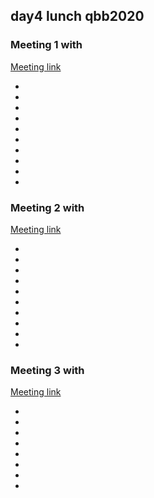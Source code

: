 ## day4 lunch qbb2020

### Meeting 1 with
[Meeting link]()

*
*
*
*
*
*
*
*
*
*

### Meeting 2 with
[Meeting link]()

*
*
*
*
*
*
*
*
*
*

### Meeting 3 with
[Meeting link]()

*
*
*
*
*
*
*
*
